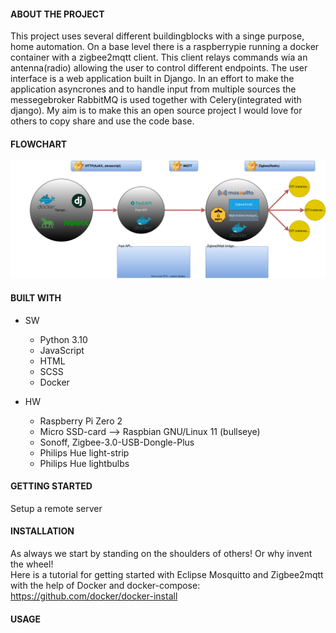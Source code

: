 #### ABOUT THE PROJECT
This project uses several different buildingblocks with a singe purpose, home automation. On a base level there is a raspberrypie running a docker container with a zigbee2mqtt client. This client relays commands wia an antenna(radio) allowing the user to control different endpoints. The user interface is a web application built in Django. In an effort to make the application asyncrones and to handle input from multiple sources the messegebroker RabbitMQ is used together with Celery(integrated with django). My aim is to make this an open source project I would love for others to copy share and use the code base.

#### FLOWCHART


![flowchart](app.drawio.svg)

#### BUILT WITH

* SW <br>
    - Python 3.10<br>
    - JavaScript<br>
    - HTML<br>
    - SCSS<br>
    - Docker<br>

* HW <br>
    - Raspberry Pi Zero 2<br>
    - Micro SSD-card   -->   Raspbian GNU/Linux 11 (bullseye)<br>
    - Sonoff, Zigbee-3.0-USB-Dongle-Plus<br>
    - Philips Hue light-strip<br>
    - Philips Hue lightbulbs<br>

#### GETTING STARTED
Setup a remote server

#### INSTALLATION
As always we start by standing on the shoulders of others! Or why invent the wheel! <br>
Here is a tutorial for getting started with Eclipse Mosquitto and Zigbee2mqtt with the help of Docker and docker-compose: https://github.com/docker/docker-install 
#### USAGE